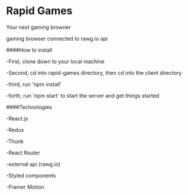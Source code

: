 # Rapid Games

Your next gaming browner

gaming browser connected to rawg.io api

####How to install

-First, clone down to your local machine

-Second, cd into rapid-games directory, then cd into the client directory

-third, run 'npm install'

-forth, run 'npm start' to start the server and get things started


####Technologies

-React.js

-Redux

-Thunk

-React Router

-external api (rawg.io)

-Styled components

-Framer Motion
